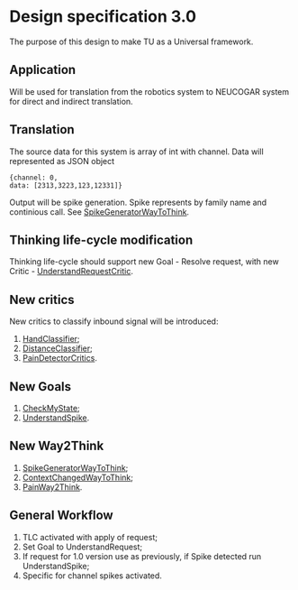 # Design specification 3.0

The purpose of this design to make TU as a Universal framework.


## Application
Will be used for translation from the robotics system to NEUCOGAR system for direct and indirect translation.


## Translation

The source data for this system is array of int with channel. Data will represented as JSON object
```
{channel: 0,
data: [2313,3223,123,12331]}
```
Output will be spike generation. Spike represents by family name and continious call. See [SpikeGeneratorWayToThink](SpikeGeneratorWayToThink.md).

## Thinking life-cycle modification
Thinking life-cycle should support new Goal - Resolve request, with new Critic - [UnderstandRequestCritic](UnderstandRequestCritic.md).

## New critics
New critics to classify inbound signal will be introduced:

1. [HandClassifier](SpikeCritics.md);
1. [DistanceClassifier](SpikeCritics.md);
1. [PainDetectorCritics](CheckMyState.md).

## New Goals
1. [CheckMyState](CheckMyState.md);
1. [UnderstandSpike](SpikeCritics.md).

## New Way2Think
1. [SpikeGeneratorWayToThink](SpikeGeneratorWayToThink.md);
1. [ContextChangedWayToThink](ContextChangedWayToThink.md);
1. [PainWay2Think](PainWay2Think.md).

## General Workflow
1. TLC activated with apply of request;
1. Set Goal to UnderstandRequest;
1. If request for 1.0 version use as previously, if Spike detected run UnderstandSpike;
1. Specific for channel spikes activated.
